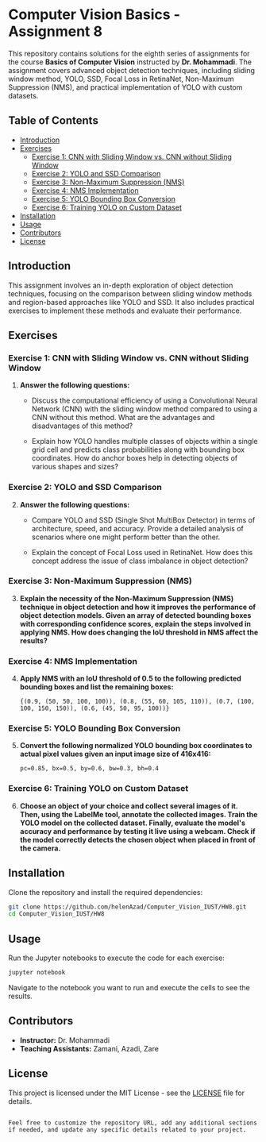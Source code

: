 
# Computer Vision Basics - Assignment 8

This repository contains solutions for the eighth series of assignments for the course **Basics of Computer Vision** instructed by **Dr. Mohammadi**. The assignment covers advanced object detection techniques, including sliding window method, YOLO, SSD, Focal Loss in RetinaNet, Non-Maximum Suppression (NMS), and practical implementation of YOLO with custom datasets.

## Table of Contents

- [Introduction](#introduction)
- [Exercises](#exercises)
  - [Exercise 1: CNN with Sliding Window vs. CNN without Sliding Window](#exercise-1-cnn-with-sliding-window-vs-cnn-without-sliding-window)
  - [Exercise 2: YOLO and SSD Comparison](#exercise-2-yolo-and-ssd-comparison)
  - [Exercise 3: Non-Maximum Suppression (NMS)](#exercise-3-non-maximum-suppression-nms)
  - [Exercise 4: NMS Implementation](#exercise-4-nms-implementation)
  - [Exercise 5: YOLO Bounding Box Conversion](#exercise-5-yolo-bounding-box-conversion)
  - [Exercise 6: Training YOLO on Custom Dataset](#exercise-6-training-yolo-on-custom-dataset)
- [Installation](#installation)
- [Usage](#usage)
- [Contributors](#contributors)
- [License](#license)

## Introduction

This assignment involves an in-depth exploration of object detection techniques, focusing on the comparison between sliding window methods and region-based approaches like YOLO and SSD. It also includes practical exercises to implement these methods and evaluate their performance.

## Exercises

### Exercise 1: CNN with Sliding Window vs. CNN without Sliding Window

1. **Answer the following questions:**
   - Discuss the computational efficiency of using a Convolutional Neural Network (CNN) with the sliding window method compared to using a CNN without this method. What are the advantages and disadvantages of this method?

   - Explain how YOLO handles multiple classes of objects within a single grid cell and predicts class probabilities along with bounding box coordinates. How do anchor boxes help in detecting objects of various shapes and sizes?

### Exercise 2: YOLO and SSD Comparison

2. **Answer the following questions:**
   - Compare YOLO and SSD (Single Shot MultiBox Detector) in terms of architecture, speed, and accuracy. Provide a detailed analysis of scenarios where one might perform better than the other.

   - Explain the concept of Focal Loss used in RetinaNet. How does this concept address the issue of class imbalance in object detection?

### Exercise 3: Non-Maximum Suppression (NMS)

3. **Explain the necessity of the Non-Maximum Suppression (NMS) technique in object detection and how it improves the performance of object detection models. Given an array of detected bounding boxes with corresponding confidence scores, explain the steps involved in applying NMS. How does changing the IoU threshold in NMS affect the results?**

### Exercise 4: NMS Implementation

4. **Apply NMS with an IoU threshold of 0.5 to the following predicted bounding boxes and list the remaining boxes:**

   ```plaintext
   {(0.9, (50, 50, 100, 100)), (0.8, (55, 60, 105, 110)), (0.7, (100, 100, 150, 150)), (0.6, (45, 50, 95, 100))}
   ```

### Exercise 5: YOLO Bounding Box Conversion

5. **Convert the following normalized YOLO bounding box coordinates to actual pixel values given an input image size of 416x416:**

   ```plaintext
   pc=0.85, bx=0.5, by=0.6, bw=0.3, bh=0.4
   ```

### Exercise 6: Training YOLO on Custom Dataset

6. **Choose an object of your choice and collect several images of it. Then, using the LabelMe tool, annotate the collected images. Train the YOLO model on the collected dataset. Finally, evaluate the model's accuracy and performance by testing it live using a webcam. Check if the model correctly detects the chosen object when placed in front of the camera.**

## Installation

Clone the repository and install the required dependencies:

```bash
git clone https://github.com/helenAzad/Computer_Vision_IUST/HW8.git
cd Computer_Vision_IUST/HW8
```

## Usage

Run the Jupyter notebooks to execute the code for each exercise:

```bash
jupyter notebook
```

Navigate to the notebook you want to run and execute the cells to see the results.

## Contributors

- **Instructor:** Dr. Mohammadi
- **Teaching Assistants:** Zamani, Azadi, Zare

## License

This project is licensed under the MIT License - see the [LICENSE](LICENSE) file for details.
```

Feel free to customize the repository URL, add any additional sections if needed, and update any specific details related to your project.